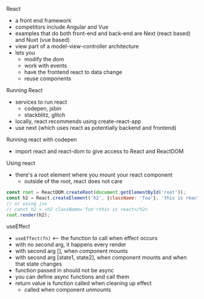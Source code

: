 React
- a front end framework
- competitors include Angular and Vue
- examples that do both front-end and back-end are Next (react based) and Nuxt (vue based)
- view part of a model-view-controller architecture
- lets you
	- modify the dom
	- work with events
	- have the frontend react to data change
	- reuse components

Running React
- services to run react
	- codepen, jsbin
	- stackblitz, glitch
- locally, react recommends using create-react-app
- use next (which uses react as potentially backend and frontend)

Running react with codepen
- import react and react-dom to give access to React and ReactDOM

Using react
- there's a root element where you mount your react component
	- outside of the root, react does not care

```javascript
const root = ReactDOM.createRoot(document.getElementById('root'));
const h2 = React.createElement('h2', {className: 'foo'}, 'this is react');
// or using jsx
// const h2 = <h2 className='foo'>this is react</h2>
root.render(h2);
```

useEffect
- `useEffect(fn)` <-- the function to call when effect occurs
- with no second arg, it happens every render
- with second arg [], when component mounts
- with second arg [state1, state2], when component mounts and when that state changes
- function passed in should not be async
- you can define async functions and call them
- return value is function called when cleaning up effect
	- called when component unmounts